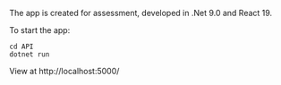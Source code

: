 The app is created for assessment, developed in .Net 9.0 and React 19.

To start the app:
```
cd API
dotnet run
```
View at http://localhost:5000/
